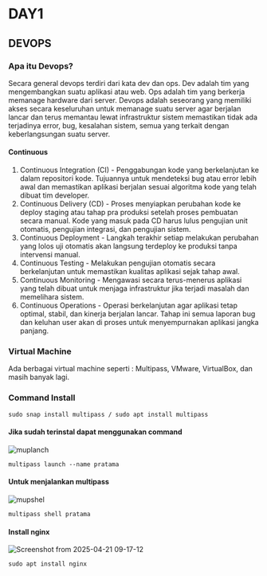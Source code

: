 # DAY1
## DEVOPS
### Apa itu Devops?
Secara general devops terdiri dari kata dev dan ops. Dev adalah tim yang mengembangkan suatu aplikasi atau web. Ops adalah tim yang berkerja memanage hardware dari server. Devops adalah seseorang yang memiliki akses secara keseluruhan untuk memanage suatu server agar berjalan lancar dan terus memantau lewat infrastruktur sistem memastikan tidak ada terjadinya error, bug, kesalahan sistem, semua yang terkait dengan keberlangsungan suatu server.
#### Continuous
1. Continuous Integration (CI) - Penggabungan kode yang berkelanjutan ke dalam repositori kode. Tujuannya untuk mendeteksi bug atau error lebih awal dan memastikan aplikasi berjalan sesuai algoritma kode yang telah dibuat tim developer.
2. Continuous Delivery (CD) - Proses menyiapkan perubahan kode ke deploy staging atau tahap pra produksi setelah proses pembuatan secara manual. Kode yang masuk pada CD harus lulus pengujian unit otomatis, pengujian integrasi, dan pengujian sistem.
3. Continuous Deployment - Langkah terakhir setiap melakukan perubahan yang lolos uji otomatis akan langsung terdeploy ke produksi tanpa intervensi manual.
4. Continuous Testing - Melakukan pengujian otomatis secara berkelanjutan untuk memastikan kualitas aplikasi sejak tahap awal.
5. Continuous Monitoring - Mengawasi secara terus-menerus aplikasi yang telah dibuat untuk menjaga infrastruktur jika terjadi masalah dan memelihara sistem.
6. Continuous Operations - Operasi berkelanjutan agar aplikasi tetap optimal, stabil, dan kinerja berjalan lancar. Tahap ini semua laporan bug dan keluhan user akan di proses untuk menyempurnakan aplikasi jangka panjang.

### Virtual Machine
Ada berbagai virtual machine seperti : Multipass, VMware, VirtualBox, dan masih banyak lagi.
### Command Install
```
sudo snap install multipass / sudo apt install multipass
```
#### Jika sudah terinstal dapat menggunakan command
![muplanch](https://github.com/user-attachments/assets/b52a5202-4eba-487d-a021-1320ed7f88b7)
```
multipass launch --name pratama
```
#### Untuk menjalankan multipass
![mupshel](https://github.com/user-attachments/assets/902d2b9b-9d3b-4afc-a544-db0177f52d30)
```
multipass shell pratama
```
#### Install nginx
![Screenshot from 2025-04-21 09-17-12](https://github.com/user-attachments/assets/39671610-b7d4-4c95-9be6-f64c2835f8b1)

```
sudo apt install nginx
```
